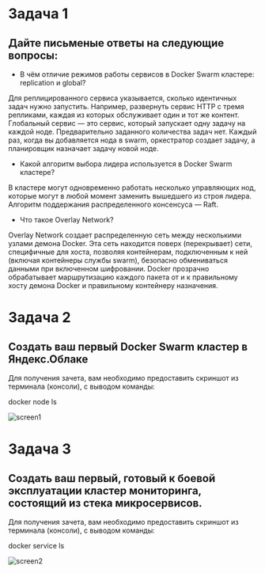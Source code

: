 # Задача 1
## Дайте письменые ответы на следующие вопросы:

- В чём отличие режимов работы сервисов в Docker Swarm кластере: replication и global?

Для реплицированного сервиса указывается, сколько идентичных задач нужно запустить. Например, развернуть сервис HTTP с тремя репликами, каждая из которых обслуживает один и тот же контент.
Глобальный сервис — это сервис, который запускает одну задачу на каждой ноде. Предварительно заданного количества задач нет. Каждый раз, когда вы добавляется нода в swarm, оркестратор создает задачу, а планировщик назначает задачу новой ноде.

- Какой алгоритм выбора лидера используется в Docker Swarm кластере?

В кластере могут одновременно работать несколько управляющих нод, которые могут в любой момент заменить вышедшего из строя лидера. Алгоритм поддержания распределенного консенсуса — Raft.

- Что такое Overlay Network?

Overlay Network создает распределенную сеть между несколькими узлами демона Docker. Эта сеть находится поверх (перекрывает) сети, специфичные для хоста, позволяя контейнерам, подключенным к ней (включая контейнеры службы swarm), безопасно обмениваться данными при включенном шифровании. Docker прозрачно обрабатывает маршрутизацию каждого пакета от и к правильному хосту демона Docker и правильному контейнеру назначения.



# Задача 2
## Создать ваш первый Docker Swarm кластер в Яндекс.Облаке

Для получения зачета, вам необходимо предоставить скриншот из терминала (консоли), с выводом команды:

docker node ls

![screen1](https://user-images.githubusercontent.com/93204208/177925527-e3f8c4ac-f541-4f98-8712-41e0992e0b31.png)


# Задача 3
## Создать ваш первый, готовый к боевой эксплуатации кластер мониторинга, состоящий из стека микросервисов.

Для получения зачета, вам необходимо предоставить скриншот из терминала (консоли), с выводом команды:

docker service ls

![screen2](https://user-images.githubusercontent.com/93204208/177925566-4a575916-c2ec-4838-9142-00aaf3191899.png)


